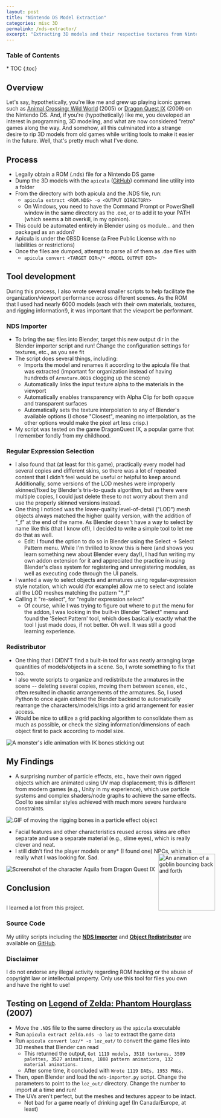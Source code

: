 ```yaml
---
layout: post
title: "Nintendo DS Model Extraction"
categories: misc 3D
permalink: /nds-extractor/
excerpt: "Extracting 3D models and their respective textures from Nintendo DS game files."
---
```


<h3>Table of Contents </h3>
* TOC
{:toc}

<!-- Summary -->
<!-- Wrote a script to extend the functionality of apicula, a popular Nintendo DS ROM-hacking tool, in converting and importing the models into Blender. -->

## Overview  

Let's say, hypothetically, you're like me and grew up playing iconic games such as [Animal Crossing: Wild World](https://animalcrossing.fandom.com/wiki/Animal_Crossing:_Wild_World) (2005) or [Dragon Quest IX](https://dragonquest.fandom.com/wiki/Dragon_Quest_IX) (2009) on the Nintendo DS. 
And, if you're (hypothetically) like me, you developed an interest in programming, 3D modeling, and what are now considered "retro" games along the way. 
And somehow, all this culminated into a strange desire to rip 3D models from old games while writing tools to make it easier in the future. 
Well, that's pretty much what I've done.  

## Process

* Legally obtain a ROM (.nds) file for a Nintendo DS game
* Dump the 3D models with the `apicula` ([GitHub](https://github.com/scurest/apicula)) command line utility into a folder
* From the directory with both apicula and the .NDS file, run:
  * `apicula extract <ROM.NDS> -o <OUTPUT DIRECTORY>`
  * On Windows, you need to have the Command Prompt or PowerShell window in the same directory as the .exe, or to add it to your PATH (which seems a bit overkill, in my opinion).
* This could be automated entirely in Blender using os module… and then packaged as an addon? 
* Apicula is under the 0BSD license (a Free Public License with no liabilities or restrictions)
* Once the files are dumped, attempt to parse all of them as .dae files with 
  * `apicula convert <TARGET DIR>/* <MODEL OUTPUT DIR>`

## Tool development

During this process, I also wrote several smaller scripts to help facilitate the organization/viewport performance across different scenes. As the ROM that I used had nearly 6000 models (each with their own materials, textures, and rigging information!), it was important that the viewport be performant.

### NDS Importer

* To bring the `DAE` files into Blender, target this new output dir in the Blender importer script and run! Change the configuration settings for textures, etc., as you see fit
* The script does several things, including:
  * Imports the model and renames it according to the apicula file that was extracted (important for organization instead of having hundreds of `Armature.001`s clogging up the scene)
  * Automatically links the input texture alpha to the materials in the viewport
  * Automatically enables transparency with Alpha Clip for both opaque and transparent surfaces
  * Automatically sets the texture interpolation to any of Blender's available options (I chose "Closest", meaning no interpolation, as the other options would make the pixel art less crisp.)
* My script was tested on the game DragonQuest IX, a popular game that I remember fondly from my childhood.

### Regular Expression Selection

* I also found that (at least for this game), practically every model had several copies and different skins, so there was a lot of repeated content that I didn't feel would be useful or helpful to keep around. Additionally, some versions of the LOD meshes were improperly skinned/fixed by Blender's tris-to-quads algorithm, but as there were multiple copies, I could just delete these to not worry about them and use the properly skinned versions instead.
* One thing I noticed was the lower-quality level-of-detail ("LOD") mesh objects always matched the higher quality version, with the addition of "_f" at the end of the name. As Blender doesn't have a way to select by name like this (that I know of!), I decided to write a simple tool to let me do that as well.
	* Edit: I found the option to do so in Blender using the Select -> Select Pattern menu. While I'm thrilled to know this is here (and shows you learn something new about Blender every day!), I had fun writing my own addon extension for it and appreciated the practice in using Blender's class system for registering and unregistering modules, as well as executing code through the UI panels.
* I wanted a way to select objects and armatures using regular-expression style notation, which would (for example) allow me to select and isolate all the LOD meshes matching the pattern "*_f"
* Calling it "re-select", for "regular expression select"
  * Of course, while I was trying to figure out where to put the menu for the addon, I was looking in the built-in Blender "Select" menu and found the 'Select Pattern' tool, which does basically exactly what the tool I just made does, if not better. Oh well. It was still a good learning experience.

### Redistributor

* One thing that I DIDN'T find a built-in tool for was neatly arranging large quantities of models/objects in a scene. So, I wrote something to fix that too.  
* I also wrote scripts to organize and redistribute the armatures in the scene -- deleting several copies, moving them between scenes, etc., often resulted in chaotic arrangements of the armatures. So, I used Python to once again extend the Blender backend to automatically rearrange the characters/models/rigs into a grid arrangement for easier access.
* Would be nice to utilize a grid packing algorithm to consolidate them as much as possible, or check the sizing information/dimensions of each object first to pack according to model size.

![A monster's idle animation with IK bones sticking out](/assets/blog/nds-extractor/demon-ik.gif)
		
## My Findings  

* A surprising number of particle effects, etc., have their own rigged objects which are animated using UV map displacement; this is different from modern games (e.g., Unity in my experience), which use particle systems and complex shaders/node graphs to achieve the same effects. Cool to see similar styles achieved with much more severe hardware constraints.

![.GIF of moving the rigging bones in a particle effect object](/assets/blog/nds-extractor/particle-rig.gif)

* Facial features and other characteristics reused across skins are often separate and use a separate material (e.g., slime eyes), which is really clever and neat.
* I still didn't find the player models or any* (I found one) NPCs, which is really what I was looking for. Sad.

![Screenshot of the character Aquila from Dragon Quest IX](/assets/blog/nds-extractor/aquila.png)

## Conclusion  
<!-- <h2 style="display: inline;"> -->
<!-- Conclusion -->
<img src="/assets/blog/nds-extractor/small-goblin.gif" width="150px" alt="An animation of a goblin bouncing back and forth" style="margin-top: -120px; margin-left: 80%; margin-bottom: -60px;" />  
<!-- </h2> -->

<!-- ![An animation of a goblin bouncing back and forth.](/assets/blog/nds-extractor/small-goblin.gif) -->

I learned a lot from this project.

### Source Code

My utility scripts including the [**NDS Importer**](https://github.com/j-red/blender-addons/tree/main/nds-importer/) and [**Object Redistributor**](https://github.com/j-red/blender-addons/tree/main/redistributor) are available on [GitHub](https://github.com/j-red/blender-addons/).

### Disclaimer  

I do not endorse any illegal activity regarding ROM hacking or the abuse of copyright law or intellectual property. Only use this tool for files you own and have the right to use!  


## Testing on [Legend of Zelda: Phantom Hourglass](https://zelda.fandom.com/wiki/The_Legend_of_Zelda:_Phantom_Hourglass) (2007)

* Move the `.NDS` file to the same directory as the `apicula` executable
* Run `apicula extract zelda.nds -o loz` to extract the game data
* Run `apicula convert loz/* -o loz_out/` to convert the game files into 3D meshes that Blender can read
  * This returned the output, `Got 1119 models, 3518 textures, 3509 palettes, 3527 animations, 1808 pattern animations, 132 material animations.`
  * After some time, it concluded with `Wrote 1119 DAEs, 1953 PNGs.`
* Then, open Blender and load the `nds-importer.py` script. Change the parameters to point to the `loz_out/` directory. Change the number to import at a time and run!
* The UVs aren't perfect, but the meshes and textures appear to be intact. 
  * Not bad for a game nearly of drinking age! (In Canada/Europe, at least)
